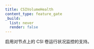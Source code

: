 ```yaml
---
title: CSIVolumeHealth
content_type: feature_gate
_build:
  list: never
  render: false
---
```

<!--
Enable support for CSI volume health monitoring on node.
-->
启用对节点上的 CSI 卷运行状况监控的支持。
